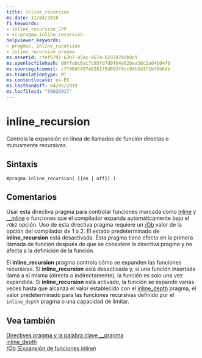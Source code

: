 ```yaml
---
title: inline_recursion
ms.date: 11/04/2016
f1_keywords:
- inline_recursion_CPP
- vc-pragma.inline_recursion
helpviewer_keywords:
- pragmas, inline_recursion
- inline_recursion pragma
ms.assetid: cfef5791-63b7-45ac-9574-623747b9b9c9
ms.openlocfilehash: 80ffabc6ac7c95fd7d9fb4e62bea38c2a04b04f0
ms.sourcegitcommit: c7f90df497e6261764893f9cc04b5d1f1bf0b64b
ms.translationtype: MT
ms.contentlocale: es-ES
ms.lasthandoff: 04/05/2019
ms.locfileid: "59026917"
---
```

# <a name="inlinerecursion"></a>inline_recursion
Controla la expansión en línea de llamadas de función directas o mutuamente recursivas.

## <a name="syntax"></a>Sintaxis

```
#pragma inline_recursion( [{on | off}] )
```

## <a name="remarks"></a>Comentarios

Usar esta directiva pragma para controlar funciones marcada como [inline](../cpp/inline-functions-cpp.md) y [__inline](../cpp/inline-functions-cpp.md) o funciones que el compilador expanda automáticamente bajo el `/Ob2` opción. Uso de esta directiva pragma requiere un [/Ob](../build/reference/ob-inline-function-expansion.md) valor de la opción del compilador de 1 o 2. El estado predeterminado de **inline_recursion** está desactivada. Esta pragma tiene efecto en la primera llamada de función después de que se considere la directiva pragma y no afecta a la definición de la función.

El **inline_recursion** pragma controla cómo se expanden las funciones recursivas. Si **inline_recursion** está desactivada y, si una función insertada llama a sí misma (directa o indirectamente), la función es solo una vez expandida. Si **inline_recursion** está activado, la función se expande varias veces hasta que alcanza el valor establecido con el [inline_depth](../preprocessor/inline-depth.md) pragma, el valor predeterminado para las funciones recursivas definido por el `inline_depth` pragma o una capacidad de limitar.

## <a name="see-also"></a>Vea también

[Directives pragma y la palabra clave __pragma](../preprocessor/pragma-directives-and-the-pragma-keyword.md)<br/>
[inline_depth](../preprocessor/inline-depth.md)<br/>
[/Ob (Expansión de funciones inline)](../build/reference/ob-inline-function-expansion.md)